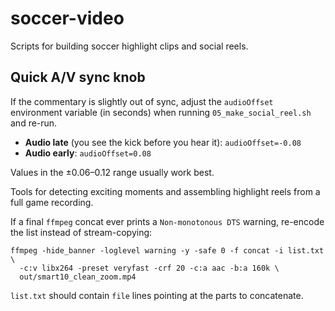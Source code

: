 # soccer-video

Scripts for building soccer highlight clips and social reels.

## Quick A/V sync knob

If the commentary is slightly out of sync, adjust the `audioOffset` environment
variable (in seconds) when running `05_make_social_reel.sh` and re-run.

- **Audio late** (you see the kick before you hear it): `audioOffset=-0.08`
- **Audio early**: `audioOffset=0.08`

Values in the ±0.06–0.12 range usually work best.

Tools for detecting exciting moments and assembling highlight reels from a full game recording.

If a final `ffmpeg` concat ever prints a `Non-monotonous DTS` warning, re-encode the list instead of stream-copying:

```
ffmpeg -hide_banner -loglevel warning -y -safe 0 -f concat -i list.txt \
  -c:v libx264 -preset veryfast -crf 20 -c:a aac -b:a 160k \
  out/smart10_clean_zoom.mp4
```

`list.txt` should contain `file` lines pointing at the parts to concatenate.


